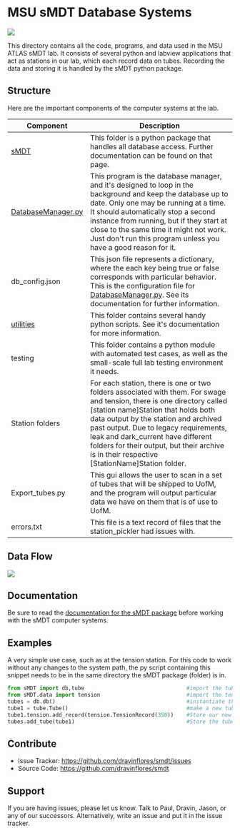 MSU sMDT Database Systems
========
![](https://atlas.cern/sites/atlas-public.web.cern.ch/files/inline-images/ATLAS-Logo-Ref-RGB-H-transparent.png)

This directory contains all the code, programs, and data used in the MSU ATLAS sMDT lab. 
It consists of several python and labview applications that act as stations in our lab, which each record data on tubes.
Recording the data and storing it is handled by the sMDT python package. 

Structure
--------
Here are the important components of the computer systems at the lab.

Component | Description
---|---
[sMDT](documentation/sMDT.md) | This folder is a python package that handles all database access. Further documentation can be found on that page.
[DatabaseManager.py](documentation/DatabaseManager.md) | This program is the database manager, and it's designed to loop in the background and keep the database up to date. Only one may be running at a time. It should automatically stop a second instance from running, but if they start at close to the same time it might not work. Just don't run this program unless you have a good reason for it.
db_config.json | This json file represents a dictionary, where the each key being true or false corresponds with particular behavior. This is the configuration file for [DatabaseManager.py](documentation/DatabaseManager.md). See its documentation for further information. 
[utilities](documentation/utilities.md) | This folder contains several handy python scripts. See it's documentation for more information. 
testing | This folder contains a python module with automated test cases, as well as the small-scale full lab testing environment it needs.
Station folders | For each station, there is one or two folders associated with them. For swage and tension, there is one directory called [station name]Station that holds both data output by the station and archived past output. Due to legacy requirements, leak and dark_current have different folders for their output, but their archive is in their respective [StationName]Station folder.
Export_tubes.py | This gui allows the user to scan in a set of tubes that will be shipped to UofM, and the program will output particular data we have on them that is of use to UofM.
errors.txt | This file is a text record of files that the station_pickler had issues with. 

Data Flow
---------
![](https://imgur.com/a/2UhYP3n)

Documentation
-------------
Be sure to read the [documentation for the sMDT package](documentation/sMDT.md) before working with the sMDT computer systems.

Examples
--------
A very simple use case, such as at the tension station. For this code to work without any changes to the system path, the py script containing this snippet needs to be in the same directory the sMDT package (folder) is in.
```python
from sMDT import db,tube                                #import the tube and db modules
from sMDT.data import tension                           #import the tension module
tubes = db.db()                                         #instantiate the database
tube1 = tube.Tube()                                     #make a new tube
tube1.tension.add_record(tension.TensionRecord(350))    #Store our new data in the tube, in the form of a TensionRecord object. 
tubes.add_tube(tube1)                                   #Store the tube in the database
```

Contribute
----------

- Issue Tracker: https://github.com/dravinflores/smdt/issues
- Source Code: https://github.com/dravinflores/smdt

Support
-------

If you are having issues, please let us know.
Talk to Paul, Dravin, Jason, or any of our successors. Alternatively, write an issue and put it in the issue tracker. 
